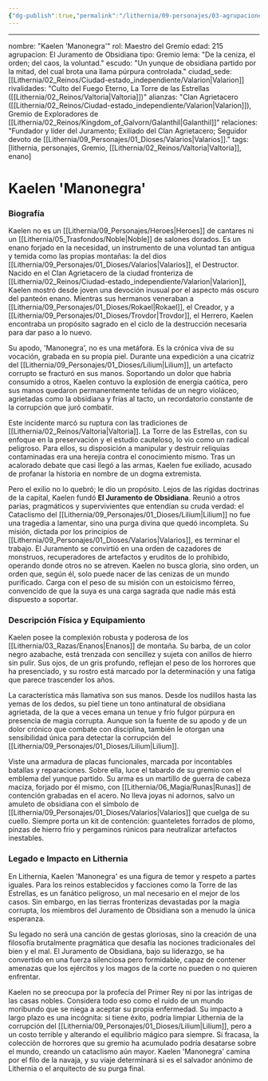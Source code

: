 ```yaml
---
{"dg-publish":true,"permalink":"/lithernia/09-personajes/03-agrupaciones/el-juramento-de-obsidiana/kaelen-manonegra/"}
---
```


***

nombre: "Kaelen 'Manonegra'"
rol: Maestro del Gremio
edad: 215
agrupacion: El Juramento de Obsidiana
tipo: Gremio
lema: "De la ceniza, el orden; del caos, la voluntad."
escudo: "Un yunque de obsidiana partido por la mitad, del cual brota una llama púrpura controlada."
ciudad_sede: [[Lithernia/02_Reinos/Ciudad-estado_independiente/Valarion\|Valarion]]
rivalidades: "Culto del Fuego Eterno, La Torre de las Estrellas ([[Lithernia/02_Reinos/Valtoria\|Valtoria]])"
alianzas: "Clan Agrietacero ([[Lithernia/02_Reinos/Ciudad-estado_independiente/Valarion\|Valarion]]), Gremio de Exploradores de [[Lithernia/02_Reinos/Kingdom_of_Galvorn/Galanthil\|Galanthil]]"
relaciones: "Fundador y líder del Juramento; Exiliado del Clan Agrietacero; Seguidor devoto de [[Lithernia/09_Personajes/01_Dioses/Valarios\|Valarios]]."
tags: [lithernia, personajes, Gremio, [[Lithernia/02_Reinos/Valtoria\|Valtoria]], enano]
# Kaelen 'Manonegra'

### Biografía

Kaelen no es un [[Lithernia/09_Personajes/Heroes\|Heroes]] de cantares ni un [[Lithernia/05_Trasfondos/Noble\|Noble]] de salones dorados. Es un enano forjado en la necesidad, un instrumento de una voluntad tan antigua y temida como las propias montañas: la del dios [[Lithernia/09_Personajes/01_Dioses/Valarios\|Valarios]], el Destructor. Nacido en el Clan Agrietacero de la ciudad fronteriza de [[Lithernia/02_Reinos/Ciudad-estado_independiente/Valarion\|Valarion]], Kaelen mostró desde joven una devoción inusual por el aspecto más oscuro del panteón enano. Mientras sus hermanos veneraban a [[Lithernia/09_Personajes/01_Dioses/Rokael\|Rokael]], el Creador, y a [[Lithernia/09_Personajes/01_Dioses/Trovdor\|Trovdor]], el Herrero, Kaelen encontraba un propósito sagrado en el ciclo de la destrucción necesaria para dar paso a lo nuevo.

Su apodo, 'Manonegra', no es una metáfora. Es la crónica viva de su vocación, grabada en su propia piel. Durante una expedición a una cicatriz del [[Lithernia/09_Personajes/01_Dioses/Lilium\|Lilium]], un artefacto corrupto se fracturó en sus manos. Soportando un dolor que habría consumido a otros, Kaelen contuvo la explosión de energía caótica, pero sus manos quedaron permanentemente teñidas de un negro violáceo, agrietadas como la obsidiana y frías al tacto, un recordatorio constante de la corrupción que juró combatir.

Este incidente marcó su ruptura con las tradiciones de [[Lithernia/02_Reinos/Valtoria\|Valtoria]]. La Torre de las Estrellas, con su enfoque en la preservación y el estudio cauteloso, lo vio como un radical peligroso. Para ellos, su disposición a manipular y destruir reliquias contaminadas era una herejía contra el conocimiento mismo. Tras un acalorado debate que casi llegó a las armas, Kaelen fue exiliado, acusado de profanar la historia en nombre de un dogma extremista.

Pero el exilio no lo quebró; le dio un propósito. Lejos de las rígidas doctrinas de la capital, Kaelen fundó **El Juramento de Obsidiana**. Reunió a otros parias, pragmáticos y supervivientes que entendían su cruda verdad: el Cataclismo del [[Lithernia/09_Personajes/01_Dioses/Lilium\|Lilium]] no fue una tragedia a lamentar, sino una purga divina que quedó incompleta. Su misión, dictada por los principios de [[Lithernia/09_Personajes/01_Dioses/Valarios\|Valarios]], es terminar el trabajo. El Juramento se convirtió en una orden de cazadores de monstruos, recuperadores de artefactos y eruditos de lo prohibido, operando donde otros no se atreven. Kaelen no busca gloria, sino orden, un orden que, según él, solo puede nacer de las cenizas de un mundo purificado. Carga con el peso de su misión con un estoicismo férreo, convencido de que la suya es una carga sagrada que nadie más está dispuesto a soportar.

### Descripción Física y Equipamiento

Kaelen posee la complexión robusta y poderosa de los [[Lithernia/03_Razas/Enanos\|Enanos]] de montaña. Su barba, de un color negro azabache, está trenzada con sencillez y sujeta con anillos de hierro sin pulir. Sus ojos, de un gris profundo, reflejan el peso de los horrores que ha presenciado, y su rostro está marcado por la determinación y una fatiga que parece trascender los años.

La característica más llamativa son sus manos. Desde los nudillos hasta las yemas de los dedos, su piel tiene un tono antinatural de obsidiana agrietada, de la que a veces emana un tenue y frío fulgor púrpura en presencia de magia corrupta. Aunque son la fuente de su apodo y de un dolor crónico que combate con disciplina, también le otorgan una sensibilidad única para detectar la corrupción del [[Lithernia/09_Personajes/01_Dioses/Lilium\|Lilium]].

Viste una armadura de placas funcionales, marcada por incontables batallas y reparaciones. Sobre ella, luce el tabardo de su gremio con el emblema del yunque partido. Su arma es un martillo de guerra de cabeza maciza, forjado por él mismo, con [[Lithernia/06_Magia/Runas\|Runas]] de contención grabadas en el acero. No lleva joyas ni adornos, salvo un amuleto de obsidiana con el símbolo de [[Lithernia/09_Personajes/01_Dioses/Valarios\|Valarios]] que cuelga de su cuello. Siempre porta un kit de contención: guanteletes forrados de plomo, pinzas de hierro frío y pergaminos rúnicos para neutralizar artefactos inestables.

### Legado e Impacto en Lithernia

En Lithernia, Kaelen 'Manonegra' es una figura de temor y respeto a partes iguales. Para los reinos establecidos y facciones como la Torre de las Estrellas, es un fanático peligroso, un mal necesario en el mejor de los casos. Sin embargo, en las tierras fronterizas devastadas por la magia corrupta, los miembros del Juramento de Obsidiana son a menudo la única esperanza.

Su legado no será una canción de gestas gloriosas, sino la creación de una filosofía brutalmente pragmática que desafía las nociones tradicionales del bien y el mal. El Juramento de Obsidiana, bajo su liderazgo, se ha convertido en una fuerza silenciosa pero formidable, capaz de contener amenazas que los ejércitos y los magos de la corte no pueden o no quieren enfrentar.

Kaelen no se preocupa por la profecía del Primer Rey ni por las intrigas de las casas nobles. Considera todo eso como el ruido de un mundo moribundo que se niega a aceptar su propia enfermedad. Su impacto a largo plazo es una incógnita: si tiene éxito, podría limpiar Lithernia de la corrupción del [[Lithernia/09_Personajes/01_Dioses/Lilium\|Lilium]], pero a un costo terrible y alterando el equilibrio mágico para siempre. Si fracasa, la colección de horrores que su gremio ha acumulado podría desatarse sobre el mundo, creando un cataclismo aún mayor. Kaelen 'Manonegra' camina por el filo de la navaja, y su viaje determinará si es el salvador anónimo de Lithernia o el arquitecto de su purga final.